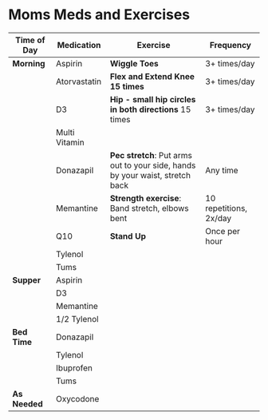 # Moms Meds and Exercises

| Time of Day   | Medication                | Exercise                                                                 | Frequency              |
|---------------|---------------------------|--------------------------------------------------------------------------|------------------------|
| **Morning**   | Aspirin                   | **Wiggle Toes**                                                              | 3+ times/day           |
|               | Atorvastatin              | **Flex and Extend Knee 15 times**                                             | 3+ times/day           |
|               | D3                        | **Hip - small hip circles in both directions** 15 times                       | 3+ times/day           |
|               | Multi Vitamin             |                                                                          |                        |
|               | Donazapil                 | **Pec stretch**: Put arms out to your side, hands by your waist, stretch back | Any time               |
|               | Memantine                 | **Strength exercise**: Band stretch, elbows bent                              | 10 repetitions, 2x/day |
|               | Q10                       | **Stand Up**                                                                 | Once per hour          |
|               | Tylenol                   |                                                                          |                        |
|               | Tums                      |                                                                          |                        |
| **Supper**    | Aspirin                   |                                                                          |                        |
|               | D3                        |                                                                          |                        |
|               | Memantine                 |                                                                          |                        |
|               | 1/2 Tylenol               |                                                                          |                        |
| **Bed Time**  | Donazapil                 |                                                                          |                        |
|               | Tylenol                   |                                                                          |                        |
|               | Ibuprofen                 |                                                                          |                        |
|               | Tums                      |                                                                          |                        |
| **As Needed** | Oxycodone                 |                                                                          |                        |
